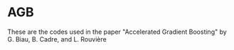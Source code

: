 # AGB
These are the codes used in the paper "Accelerated Gradient Boosting" by G. Biau, B. Cadre, and L. Rouvière
